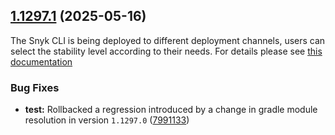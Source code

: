 ## [1.1297.1](https://github.com/snyk/cli/compare/v1.1297.0...v1.1297.1) (2025-05-16)

The Snyk CLI is being deployed to different deployment channels, users can select the stability level according to their needs. For details please see [this documentation](https://docs.snyk.io/snyk-cli/releases-and-channels-for-the-snyk-cli)

### Bug Fixes

* **test:** Rollbacked a regression introduced by a change in gradle module resolution in version `1.1297.0` ([7991133](https://github.com/snyk/cli/commit/79911337912082454e4362d9473c40699e059425))
